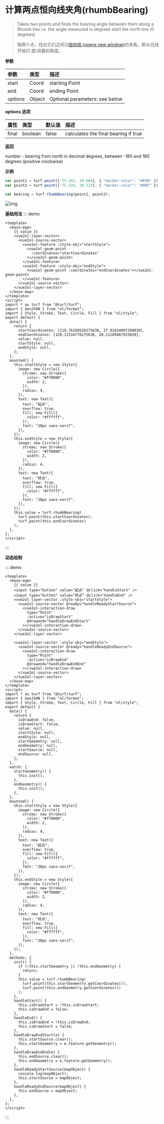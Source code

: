 # 计算两点恒向线夹角(rhumbBearing)

> Takes two points and finds the bearing angle between them along a Rhumb line i.e. the angle measured in degrees start the north line (0 degrees)
>
> 取两个点，找出它们之间沿[恒向线 (opens new window)](https://baike.baidu.com/item/恒向线/61737?fr=aladdin)的夹角，即从北线开始(0 度)测量的角度。

**参数**

| 参数    | 类型   | 描述                           |
| :------ | :----- | :----------------------------- |
| start   | Coord  | starting Point                 |
| end     | Coord  | ending Point                   |
| options | Object | Optional parameters: see below |

**options 选项**

| 属性  | 类型    | 默认值 | 描述                                 |
| :---- | :------ | :----- | :----------------------------------- |
| final | boolean | false  | calculates the final bearing if true |

**返回**

number - bearing from north in decimal degrees, between -180 and 180 degrees (positive clockwise)

**示例**

```js
var point1 = turf.point([-75.343, 39.984], { "marker-color": "#F00" });
var point2 = turf.point([-75.534, 39.123], { "marker-color": "#00F" });

var bearing = turf.rhumbBearing(point1, point2);
```

![img](https://pzy-images.oss-cn-hangzhou.aliyuncs.com/img/rhumbBearing.814edb3e.webp)

**基础用法**
::: demo

```vue
<template>
  <base-map>
    {{ value }}
    <vue2ol-layer-vector>
      <vue2ol-source-vector>
        <vue2ol-feature :style-obj="startStyle">
          <vue2ol-geom-point
            :coordinates="startCoordinates"
          ></vue2ol-geom-point>
        </vue2ol-feature>
        <vue2ol-feature :style-obj="endStyle">
          <vue2ol-geom-point :coordinates="endCoordinates"></vue2ol-geom-point>
        </vue2ol-feature>
      </vue2ol-source-vector>
    </vue2ol-layer-vector>
  </base-map>
</template>
<script>
import * as turf from "@turf/turf";
import { GeoJSON } from "ol/format";
import { Style, Stroke, Text, Circle, Fill } from "ol/style";
export default {
  data() {
    return {
      startCoordinates: [119.76160526275636, 27.91434097290039],
      endCoordinates: [120.11316776275636, 28.11209487915039],
      value: null,
      startStyle: null,
      endStyle: null,
    };
  },
  mounted() {
    this.startStyle = new Style({
      image: new Circle({
        stroke: new Stroke({
          color: "#ff0000",
          width: 2,
        }),
        radius: 4,
      }),
      text: new Text({
        text: "起点",
        overflow: true,
        fill: new Fill({
          color: "#ffffff",
        }),
        font: "20px sans-serif",
      }),
    });
    this.endStyle = new Style({
      image: new Circle({
        stroke: new Stroke({
          color: "#ff0000",
          width: 2,
        }),
        radius: 4,
      }),
      text: new Text({
        text: "终点",
        overflow: true,
        fill: new Fill({
          color: "#ffffff",
        }),
        font: "20px sans-serif",
      }),
    });
    this.value = turf.rhumbBearing(
      turf.point(this.startCoordinates),
      turf.point(this.endCoordinates)
    );
  },
};
</script>
```

:::

**动态绘制**

::: demo

```vue
<template>
  <base-map>
    {{ value }}
    <input type="button" value="起点" @click="handleStart" />
    <input type="button" value="终点" @click="handleEnd" />
    <vue2ol-layer-vector :style-obj="startStyle">
      <vue2ol-source-vector @ready="handleReadyStartSource">
        <vue2ol-interaction-draw
          type="Point"
          :active="isDrawStart"
          @drawend="handleDrawEndStart"
        ></vue2ol-interaction-draw>
      </vue2ol-source-vector>
    </vue2ol-layer-vector>

    <vue2ol-layer-vector :style-obj="endStyle">
      <vue2ol-source-vector @ready="handleReadyEndSource">
        <vue2ol-interaction-draw
          type="Point"
          :active="isDrawEnd"
          @drawend="handleDrawEndEnd"
        ></vue2ol-interaction-draw>
      </vue2ol-source-vector>
    </vue2ol-layer-vector>
  </base-map>
</template>
<script>
import * as turf from "@turf/turf";
import { GeoJSON } from "ol/format";
import { Style, Stroke, Text, Circle, Fill } from "ol/style";
export default {
  data() {
    return {
      isDrawEnd: false,
      isDrawStart: false,
      value: null,
      startStyle: null,
      endStyle: null,
      startGeometry: null,
      endGeometry: null,
      startSource: null,
      endSource: null,
    };
  },
  watch: {
    startGeometry() {
      this.init();
    },
    endGeometry() {
      this.init();
    },
  },
  mounted() {
    this.startStyle = new Style({
      image: new Circle({
        stroke: new Stroke({
          color: "#ff0000",
          width: 2,
        }),
        radius: 4,
      }),
      text: new Text({
        text: "起点",
        overflow: true,
        fill: new Fill({
          color: "#ffffff",
        }),
        font: "20px sans-serif",
      }),
    });
    this.endStyle = new Style({
      image: new Circle({
        stroke: new Stroke({
          color: "#ff0000",
          width: 2,
        }),
        radius: 4,
      }),
      text: new Text({
        text: "终点",
        overflow: true,
        fill: new Fill({
          color: "#ffffff",
        }),
        font: "20px sans-serif",
      }),
    });
  },
  methods: {
    init() {
      if (!this.startGeometry || !this.endGeometry) {
        return;
      }
      this.value = turf.rhumbBearing(
        turf.point(this.startGeometry.getCoordinates()),
        turf.point(this.endGeometry.getCoordinates())
      );
    },
    handleStart() {
      this.isDrawStart = !this.isDrawStart;
      this.isDrawEnd = false;
    },
    handleEnd() {
      this.isDrawEnd = !this.isDrawEnd;
      this.isDrawStart = false;
    },
    handleDrawEndStart(e) {
      this.startSource.clear();
      this.startGeometry = e.feature.getGeometry();
    },
    handleDrawEndEnd(e) {
      this.endSource.clear();
      this.endGeometry = e.feature.getGeometry();
    },
    handleReadyStartSource(mapObject) {
      console.log(mapObject);
      this.startSource = mapObject;
    },
    handleReadyEndSource(mapObject) {
      this.endSource = mapObject;
    },
  },
};
</script>
```

:::
